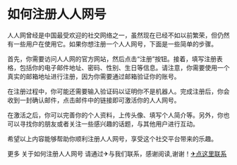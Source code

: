 # 如何注册人人网号

人人网曾经是中国最受欢迎的社交网络之一，虽然现在已经不如以前繁荣，但仍然有一些用户在使用它。如果你想注册一个人人网号，下面是一些简单的步骤。

首先，你需要访问人人网的官方网站，然后点击“注册”按钮。接着，填写注册表格，包括你的电子邮件地址、密码、性别、生日等信息。请注意，你需要使用一个真实的邮箱地址进行注册，因为你需要通过邮箱验证你的账号。

在注册过程中，你可能还需要输入验证码以证明你不是机器人。完成注册后，你会收到一封确认邮件，点击邮件中的链接即可激活你的人人网号。

在激活之后，你可以完善你的个人资料，上传头像、填写个人简介等。另外，你也可以寻找你的朋友或者关注一些感兴趣的话题，与其他用户进行互动。

希望以上内容能够帮助你顺利注册人人网号，享受这个社交平台带来的乐趣。

更多 关于如何注册人人网号 请通过✈与我们联系，感谢阅读,谢谢！[✈点这里联系](https://ads.k02.cc)
